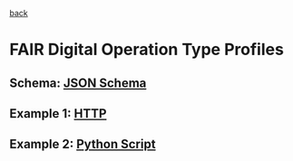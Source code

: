 [back](../README.md)
# FAIR Digital Operation Type Profiles

## Schema: [JSON Schema](schema.json)

## Example 1: [HTTP](examples/http.json)

## Example 2: [Python Script](examples/python.json)